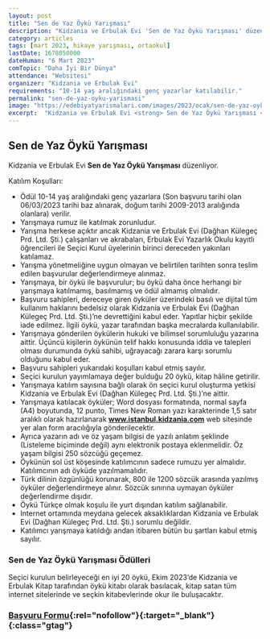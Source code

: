 ```yaml
---
layout: post
title: "Sen de Yaz Öykü Yarışması"
description: "Kidzania ve Erbulak Evi 'Sen de Yaz Öykü Yarışması' düzenliyor."
category: articles
tags: [mart 2023, hikaye yarışması, ortaokul]
lastDate: 1678050000
dateHuman: "6 Mart 2023"
comTopic: "Daha İyi Bir Dünya"
attendance: "Websitesi"
organizer: "Kidzania ve Erbulak Evi"
requirements: "10-14 yaş aralığındaki genç yazarlar katılabilir."
permalink: "sen-de-yaz-oyku-yarismasi"
image: "https://edebiyatyarismalari.com/images/2023/ocak/sen-de-yaz-oyku-yarismasi.jpg"
excerpt:  "Kidzania ve Erbulak Evi <strong> Sen de Yaz Öykü Yarışması </strong> düzenliyor."
---
```


## Sen de Yaz Öykü Yarışması
Kidzania ve Erbulak Evi **Sen de Yaz Öykü Yarışması** düzenliyor.  

Katılım Koşulları:
- Ödül 10-14 yaş aralığındaki genç yazarlara (Son başvuru tarihi olan 06/03/2023 tarihi baz alınarak, doğum tarihi 2009-2013 aralığında olanlara) verilir. 
- Yarışmaya rumuz ile katılmak zorunludur.
- Yarışma herkese açıktır ancak Kidzania ve Erbulak Evi (Dağhan Külegeç Prd. Ltd. Şti.) çalışanları ve akrabaları, Erbulak Evi Yazarlık Okulu kayıtlı öğrencileri ile Seçici Kurul üyelerinin birinci dereceden yakınları katılamaz.
- Yarışma yönetmeliğine uygun olmayan ve belirtilen tarihten sonra teslim edilen başvurular değerlendirmeye alınmaz.
- Yarışmaya, bir öykü ile başvurulur; bu öykü daha önce herhangi bir yarışmaya katılmamış, basılmamış ve ödül almamış olmalıdır.
- Başvuru sahipleri, dereceye giren öyküler üzerindeki basılı ve dijital tüm kullanım haklarını bedelsiz olarak Kidzania ve Erbulak Evi (Dağhan Külegeç Prd. Ltd. Şti.)’ne devrettiğini kabul eder. Yapıtlar hiçbir şekilde iade edilmez. İlgili öykü, yazar tarafından başka mecralarda kullanılabilir.
- Yarışmaya gönderilen öykülerin hukuki ve bilimsel sorumluluğu yazarına aittir. Üçüncü kişilerin öykünün telif hakkı konusunda iddia ve talepleri olması durumunda öykü sahibi, uğrayacağı zarara karşı sorumlu olduğunu kabul eder.
- Başvuru sahipleri yukarıdaki koşulları kabul etmiş sayılır.
- Seçici kurulun yayımlamaya değer bulduğu 20 öykü, kitap hâline getirilir.
- Yarışmaya katılım sayısına bağlı olarak ön seçici kurul oluşturma yetkisi Kidzania ve Erbulak Evi (Dağhan Külegeç Prd. Ltd. Şti.)’ne aittir.
- Yarışmaya katılacak öyküler; Word dosyası formatında, normal sayfa (A4) boyutunda, 12 punto, Times New Roman yazı karakterinde 1,5 satır aralıklı olarak hazırlanarak **www.istanbul.kidzania.com** web sitesinde yer alan form aracılığıyla gönderilecektir.
- Ayrıca yazarın adı ve öz yaşam bilgisi de yazılı anlatım şeklinde (Listeleme biçiminde değil) aynı elektronik postaya eklenmelidir. Öz yaşam bilgisi 250 sözcüğü geçemez.
- Öykünün sol üst köşesinde katılımcının sadece rumuzu yer almalıdır. Katılımcının adı öyküde yazılmamalıdır.
- Türk dilinin özgünlüğü korunarak, 800 ile 1200 sözcük arasında yazılmış öyküler değerlendirmeye alınır. Sözcük sınırına uymayan öyküler değerlendirme dışıdır.
- Öykü Türkçe olmak koşulu ile yurt dışından katılım sağlanabilir.
- Internet ortamında meydana gelecek aksaklıklardan Kidzania ve Erbulak Evi (Dağhan Külegeç Prd. Ltd. Şti.) sorumlu değildir.
- Katılımcı yarışmaya katıldığı andan itibaren bütün bu şartları kabul etmiş sayılır.


### Sen de Yaz Öykü Yarışması Ödülleri
Seçici kurulun belirleyeceği en iyi 20 öykü, Ekim 2023’de Kidzania ve Erbulak Kitap tarafından öykü kitabı olarak basılacak, kitap satan tüm internet sitelerinde ve seçkin kitabevlerinde okur ile buluşacaktır.


### [Başvuru Formu](https://istanbul.kidzania.com/tr-tr/pages/sendeyaz/?ref=edebiyatyarismalari.com){:rel="nofollow"}{:target="_blank"}{:class="gtag"}